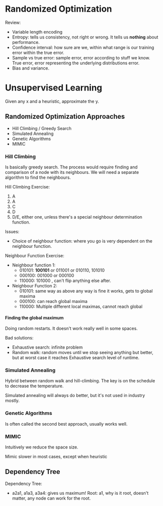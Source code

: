 # Randomized Optimization

Review:
- Variable length encoding
- Entropy: tells us consistency, not right or wrong. It tells us **nothing** about performance.
- Confidence interval: how sure are we, within what range is our training error within the true error.
- Sample vs true error: sample error, error according to stuff we know. True error, error representing the underlying distributions error.
- Bias and variance.

# Unsupervised Learning
Given any x and a heuristic, approximate the y.

## Randomized Optimization Approaches
- Hill Climbing / Greedy Search
- Simulated Annealing
- Genetic Algorithms
- MIMIC

### Hill Climbing
Is basically greedy search. The process would require finding and comparison of a node with its neighbours. We will need a separate algorithm to find the neighbours.

Hill Climbing Exercise:
1. A
2. A
3. C
4. D
5. D/E, either one, unless there's a special neighbour determination function.

Issues:
-  Choice of neighbour function: where you go is very dependent on the neighbour function.

Neighbour Function Exercise:
- Neighbour function 1:
  - 010101: **100101** or 011001 or 010110, 101010
  - 000100: 001000 or 000100
  - 110000: 101000 , can't flip anything else after.
- Neighbour Function 2:
  - 010101: same way as above any way is fine it works, gets to global maxima
  - 000100: can reach global maxima
  - 110000: Multiple different local maximas, cannot reach global

#### Finding the global maximum
Doing random restarts. It doesn't work really well in some spaces.

Bad solutions:
- Exhaustive search: infinite problem
- Random walk: random moves until we stop seeing anything but better, but at worst case it reaches Exhaustive search level of runtime.

### Simulated Annealing
Hybrid between random walk and hill-climbing. The key is on the schedule to decrease the temperature.

Simulated annealing will always do better, but it's not used in industry mostly.

### Genetic Algorithms
Is often called the second best approach, usually works well.

### MIMIC
Intuitively we reduce the space size.

Mimic slower in most cases, except when heuristic 

## Dependency Tree
Dependency Tree:
- a2a1, a1a3, a3a4: gives us maximum!
Root: a1, why is it root, doesn't matter, any node can work for the root.
